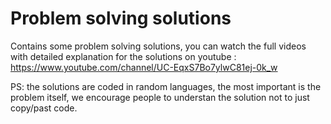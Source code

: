 # Problem solving solutions
Contains some problem solving solutions, you can watch the full videos with detailed explanation for the solutions on youtube : https://www.youtube.com/channel/UC-EqxS7Bo7ylwC81ej-0k_w 

PS: the solutions are coded in random languages, the most important is the problem itself, we encourage people to understan the solution not to just copy/past code.
